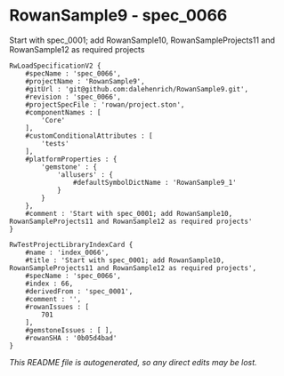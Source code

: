 # RowanSample9 - spec_0066
Start with spec_0001; add RowanSample10, RowanSampleProjects11 and RowanSample12 as required projects
```
RwLoadSpecificationV2 {
	#specName : 'spec_0066',
	#projectName : 'RowanSample9',
	#gitUrl : 'git@github.com:dalehenrich/RowanSample9.git',
	#revision : 'spec_0066',
	#projectSpecFile : 'rowan/project.ston',
	#componentNames : [
		'Core'
	],
	#customConditionalAttributes : [
		'tests'
	],
	#platformProperties : {
		'gemstone' : {
			'allusers' : {
				#defaultSymbolDictName : 'RowanSample9_1'
			}
		}
	},
	#comment : 'Start with spec_0001; add RowanSample10, RowanSampleProjects11 and RowanSample12 as required projects'
}

RwTestProjectLibraryIndexCard {
	#name : 'index_0066',
	#title : 'Start with spec_0001; add RowanSample10, RowanSampleProjects11 and RowanSample12 as required projects',
	#specName : 'spec_0066',
	#index : 66,
	#derivedFrom : 'spec_0001',
	#comment : '',
	#rowanIssues : [
		701
	],
	#gemstoneIssues : [ ],
	#rowanSHA : '0b05d4bad'
}
```

*This README file is autogenerated, so any direct edits may be lost.*
